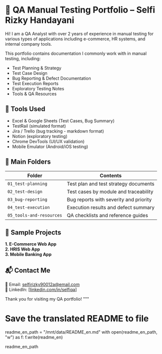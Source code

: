 
# 💼 QA Manual Testing Portfolio – Selfi Rizky Handayani

Hi! I am a QA Analyst with over 2 years of experience in manual testing for various types of applications including e-commerce, HR systems, and internal company tools.

This portfolio contains documentation I commonly work with in manual testing, including:
- Test Planning & Strategy
- Test Case Design
- Bug Reporting & Defect Documentation
- Test Execution Reports
- Exploratory Testing Notes
- Tools & QA Resources

## 🧰 Tools Used
- Excel & Google Sheets (Test Cases, Bug Summary)
- TestRail (simulated format)
- Jira / Trello (bug tracking - markdown format)
- Notion (exploratory testing)
- Chrome DevTools (UI/UX validation)
- Mobile Emulator (Android/iOS testing)

## 📂 Main Folders

| Folder | Contents |
|--------|----------|
| `01_test-planning` | Test plan and test strategy documents |
| `02_test-design` | Test cases by module and traceability |
| `03_bug-reporting` | Bug reports with severity and priority |
| `04_test-execution` | Execution results and defect summary |
| `05_tools-and-resources` | QA checklists and reference guides |

## 📌 Sample Projects

**1. E-Commerce Web App**  
**2. HRIS Web App**  
**3. Mobile Banking App**

## 📬 Contact Me

📧 Email: selfirizky90012a@email.com  
🔗 LinkedIn: [[linkedin.com/in/selfiqa](https://www.linkedin.com/in/selfirizky/)]

Thank you for visiting my QA portfolio!
"""

# Save the translated README to file
readme_en_path = "/mnt/data/README_en.md"
with open(readme_en_path, "w") as f:
    f.write(readme_en)

readme_en_path
